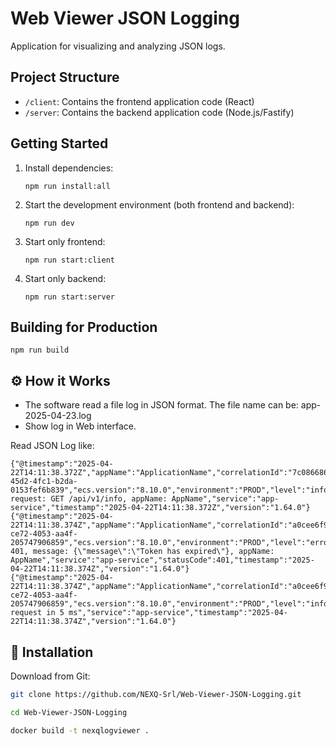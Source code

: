 # Web Viewer JSON Logging

Application for visualizing and analyzing JSON logs.

## Project Structure

- `/client`: Contains the frontend application code (React)
- `/server`: Contains the backend application code (Node.js/Fastify)

## Getting Started

1. Install dependencies:
   ```
   npm run install:all
   ```

2. Start the development environment (both frontend and backend):
   ```
   npm run dev
   ```

3. Start only frontend:
   ```
   npm run start:client
   ```

4. Start only backend:
   ```
   npm run start:server
   ```

## Building for Production

```
npm run build
```

## ⚙️ How it Works
- The software read a file log in JSON format. The file name can be: app-2025-04-23.log
- Show log in Web interface.
  
Read JSON Log like:
```
{"@timestamp":"2025-04-22T14:11:38.372Z","appName":"ApplicationName","correlationId":"7c086686-45d2-4fc1-b2da-0153fef6b839","ecs.version":"8.10.0","environment":"PROD","level":"info","log.level":"info","message":"Incoming request: GET /api/v1/info, appName: AppName","service":"app-service","timestamp":"2025-04-22T14:11:38.372Z","version":"1.64.0"}
{"@timestamp":"2025-04-22T14:11:38.374Z","appName":"ApplicationName","correlationId":"a0cee6f9-ce72-4053-aa4f-205747906859","ecs.version":"8.10.0","environment":"PROD","level":"error","log.level":"error","message":"Response: 401, message: {\"message\":\"Token has expired\"}, appName: AppName","service":"app-service","statusCode":401,"timestamp":"2025-04-22T14:11:38.374Z","version":"1.64.0"}
{"@timestamp":"2025-04-22T14:11:38.374Z","appName":"ApplicationName","correlationId":"a0cee6f9-ce72-4053-aa4f-205747906859","ecs.version":"8.10.0","environment":"PROD","level":"info","log.level":"info","message":"Processed request in 5 ms","service":"app-service","timestamp":"2025-04-22T14:11:38.374Z","version":"1.64.0"}

```

## 🚀 Installation
Download from Git:
```sh
git clone https://github.com/NEXQ-Srl/Web-Viewer-JSON-Logging.git
```

```sh
cd Web-Viewer-JSON-Logging
```

```sh
docker build -t nexqlogviewer .
```

